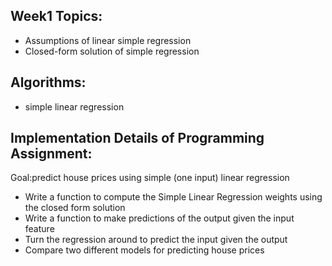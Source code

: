 ## Week1 Topics:
* Assumptions of linear simple regression
* Closed-form solution of simple regression


## Algorithms: 
* simple linear regression


## Implementation Details of Programming Assignment:

Goal:predict house prices using simple (one input) linear regression

* Write a function to compute the Simple Linear Regression weights using the closed form solution
* Write a function to make predictions of the output given the input feature
* Turn the regression around to predict the input given the output
* Compare two different models for predicting house prices
